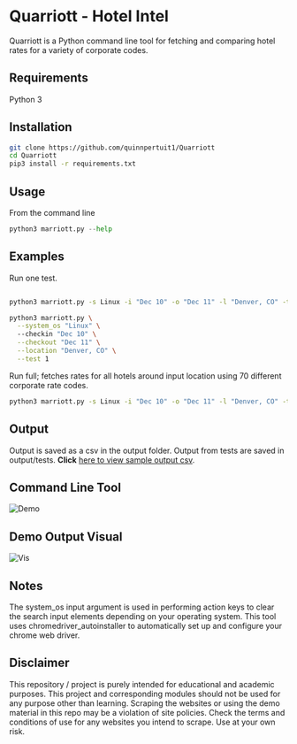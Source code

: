 # Quarriott - Hotel Intel

Quarriott is a Python command line tool for fetching and comparing hotel rates for a variety of corporate codes. 

## Requirements
Python 3

## Installation 
```bash
git clone https://github.com/quinnpertuit1/Quarriott
cd Quarriott
pip3 install -r requirements.txt
```

## Usage
From the command line
```python
python3 marriott.py --help
```

## Examples
Run one test.
```bash

python3 marriott.py -s Linux -i "Dec 10" -o "Dec 11" -l "Denver, CO" -t 1

python3 marriott.py \
  --system_os "Linux" \ 
  --checkin "Dec 10" \
  --checkout "Dec 11" \
  --location "Denver, CO" \
  --test 1
```
Run full; fetches rates for all hotels around input location using 70 different corporate rate codes.
```bash
python3 marriott.py -s Linux -i "Dec 10" -o "Dec 11" -l "Denver, CO" -t 0
```

## Output
Output is saved as a csv in the output folder. Output from tests are saved in output/tests. 
**Click** [here to view sample output csv](https://github.com/quinnpertuit1/Quarriott/blob/main/output/sample-output.csv).


## Command Line Tool
![Demo](https://github.com/quinnpertuit1/Quarriott/raw/main/docs/demo.png)

## Demo Output Visual
![Vis](https://github.com/quinnpertuit1/Quarriott/raw/main/docs/vis.gif)

## Notes
The system_os input argument is used in performing action keys to clear the search input elements depending on your operating system. This tool uses chromedriver_autoinstaller to automatically set up and configure your chrome web driver.

## Disclaimer
This repository / project is purely intended for educational and academic purposes. This project and corresponding modules should not be used for any purpose other than learning. Scraping the websites or using the demo material in this repo may be a violation of site policies. Check the terms and conditions of use for any websites you intend to scrape. Use at your own risk. 
